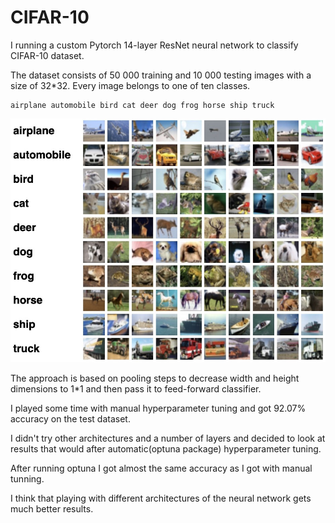 # CIFAR-10

I running a custom Pytorch 14-layer ResNet neural network to classify CIFAR-10 dataset.

The dataset consists of 50 000 training and 10 000 testing images with a size of 32*32. Every image belongs to one of ten classes.
```
airplane automobile bird cat deer dog frog horse ship truck
```

![](CIFAR-10.jpg)

The approach is based on pooling steps to decrease width and height dimensions to 1*1 and then pass it to feed-forward classifier.

I played some time with manual hyperparameter tuning and got 92.07% accuracy on the test dataset.

I didn't try other architectures and a number of layers and decided to look at results that would after automatic(optuna package) hyperparameter tuning.

After running optuna I got almost the same accuracy as I got with manual tunning.

I think that playing with different architectures of the neural network gets much better results.
